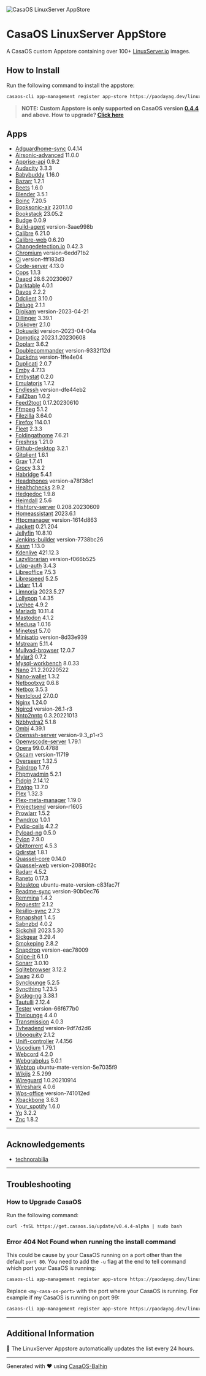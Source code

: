 
![CasaOS LinuxServer AppStore](https://raw.githubusercontent.com/WisdomSky/CasaOS-LinuxServer-AppStore/main/banner.png)

# CasaOS LinuxServer AppStore

A CasaOS custom Appstore containing over 100+ [LinuxServer.io](https://www.linuxserver.io/) images.



## How to Install

Run the following command to install the appstore:
```bash
casaos-cli app-management register app-store https://paodayag.dev/linuxserver-appstore.zip
```

> **NOTE: Custom Appstore is only supported on CasaOS version [0.4.4](https://blog.casaos.io/blog/23.html) and above. How to upgrade? [Click here](#how-to-upgrade-casaos)**




## Apps

* [Adguardhome-sync](https://github.com/WisdomSky/CasaOS-LinuxServer-AppStore/tree/main/Apps/Adguardhome-sync) 0.4.14
* [Airsonic-advanced](https://github.com/WisdomSky/CasaOS-LinuxServer-AppStore/tree/main/Apps/Airsonic-advanced) 11.0.0
* [Apprise-api](https://github.com/WisdomSky/CasaOS-LinuxServer-AppStore/tree/main/Apps/Apprise-api) 0.9.2
* [Audacity](https://github.com/WisdomSky/CasaOS-LinuxServer-AppStore/tree/main/Apps/Audacity) 3.3.3
* [Babybuddy](https://github.com/WisdomSky/CasaOS-LinuxServer-AppStore/tree/main/Apps/Babybuddy) 1.16.0
* [Bazarr](https://github.com/WisdomSky/CasaOS-LinuxServer-AppStore/tree/main/Apps/Bazarr) 1.2.1
* [Beets](https://github.com/WisdomSky/CasaOS-LinuxServer-AppStore/tree/main/Apps/Beets) 1.6.0
* [Blender](https://github.com/WisdomSky/CasaOS-LinuxServer-AppStore/tree/main/Apps/Blender) 3.5.1
* [Boinc](https://github.com/WisdomSky/CasaOS-LinuxServer-AppStore/tree/main/Apps/Boinc) 7.20.5
* [Booksonic-air](https://github.com/WisdomSky/CasaOS-LinuxServer-AppStore/tree/main/Apps/Booksonic-air) 2201.1.0
* [Bookstack](https://github.com/WisdomSky/CasaOS-LinuxServer-AppStore/tree/main/Apps/Bookstack) 23.05.2
* [Budge](https://github.com/WisdomSky/CasaOS-LinuxServer-AppStore/tree/main/Apps/Budge) 0.0.9
* [Build-agent](https://github.com/WisdomSky/CasaOS-LinuxServer-AppStore/tree/main/Apps/Build-agent) version-3aae998b
* [Calibre](https://github.com/WisdomSky/CasaOS-LinuxServer-AppStore/tree/main/Apps/Calibre) 6.21.0
* [Calibre-web](https://github.com/WisdomSky/CasaOS-LinuxServer-AppStore/tree/main/Apps/Calibre-web) 0.6.20
* [Changedetection.io](https://github.com/WisdomSky/CasaOS-LinuxServer-AppStore/tree/main/Apps/Changedetection.io) 0.42.3
* [Chromium](https://github.com/WisdomSky/CasaOS-LinuxServer-AppStore/tree/main/Apps/Chromium) version-6edd71b2
* [Ci](https://github.com/WisdomSky/CasaOS-LinuxServer-AppStore/tree/main/Apps/Ci) version-fff183d3
* [Code-server](https://github.com/WisdomSky/CasaOS-LinuxServer-AppStore/tree/main/Apps/Code-server) 4.13.0
* [Cops](https://github.com/WisdomSky/CasaOS-LinuxServer-AppStore/tree/main/Apps/Cops) 1.1.3
* [Daapd](https://github.com/WisdomSky/CasaOS-LinuxServer-AppStore/tree/main/Apps/Daapd) 28.6.20230607
* [Darktable](https://github.com/WisdomSky/CasaOS-LinuxServer-AppStore/tree/main/Apps/Darktable) 4.0.1
* [Davos](https://github.com/WisdomSky/CasaOS-LinuxServer-AppStore/tree/main/Apps/Davos) 2.2.2
* [Ddclient](https://github.com/WisdomSky/CasaOS-LinuxServer-AppStore/tree/main/Apps/Ddclient) 3.10.0
* [Deluge](https://github.com/WisdomSky/CasaOS-LinuxServer-AppStore/tree/main/Apps/Deluge) 2.1.1
* [Digikam](https://github.com/WisdomSky/CasaOS-LinuxServer-AppStore/tree/main/Apps/Digikam) version-2023-04-21
* [Dillinger](https://github.com/WisdomSky/CasaOS-LinuxServer-AppStore/tree/main/Apps/Dillinger) 3.39.1
* [Diskover](https://github.com/WisdomSky/CasaOS-LinuxServer-AppStore/tree/main/Apps/Diskover) 2.1.0
* [Dokuwiki](https://github.com/WisdomSky/CasaOS-LinuxServer-AppStore/tree/main/Apps/Dokuwiki) version-2023-04-04a
* [Domoticz](https://github.com/WisdomSky/CasaOS-LinuxServer-AppStore/tree/main/Apps/Domoticz) 2023.1.20230608
* [Doplarr](https://github.com/WisdomSky/CasaOS-LinuxServer-AppStore/tree/main/Apps/Doplarr) 3.6.2
* [Doublecommander](https://github.com/WisdomSky/CasaOS-LinuxServer-AppStore/tree/main/Apps/Doublecommander) version-9332f12d
* [Duckdns](https://github.com/WisdomSky/CasaOS-LinuxServer-AppStore/tree/main/Apps/Duckdns) version-1ffe4e04
* [Duplicati](https://github.com/WisdomSky/CasaOS-LinuxServer-AppStore/tree/main/Apps/Duplicati) 2.0.7
* [Emby](https://github.com/WisdomSky/CasaOS-LinuxServer-AppStore/tree/main/Apps/Emby) 4.7.13
* [Embystat](https://github.com/WisdomSky/CasaOS-LinuxServer-AppStore/tree/main/Apps/Embystat) 0.2.0
* [Emulatorjs](https://github.com/WisdomSky/CasaOS-LinuxServer-AppStore/tree/main/Apps/Emulatorjs) 1.7.2
* [Endlessh](https://github.com/WisdomSky/CasaOS-LinuxServer-AppStore/tree/main/Apps/Endlessh) version-dfe44eb2
* [Fail2ban](https://github.com/WisdomSky/CasaOS-LinuxServer-AppStore/tree/main/Apps/Fail2ban) 1.0.2
* [Feed2toot](https://github.com/WisdomSky/CasaOS-LinuxServer-AppStore/tree/main/Apps/Feed2toot) 0.17.20230610
* [Ffmpeg](https://github.com/WisdomSky/CasaOS-LinuxServer-AppStore/tree/main/Apps/Ffmpeg) 5.1.2
* [Filezilla](https://github.com/WisdomSky/CasaOS-LinuxServer-AppStore/tree/main/Apps/Filezilla) 3.64.0
* [Firefox](https://github.com/WisdomSky/CasaOS-LinuxServer-AppStore/tree/main/Apps/Firefox) 114.0.1
* [Fleet](https://github.com/WisdomSky/CasaOS-LinuxServer-AppStore/tree/main/Apps/Fleet) 2.3.3
* [Foldingathome](https://github.com/WisdomSky/CasaOS-LinuxServer-AppStore/tree/main/Apps/Foldingathome) 7.6.21
* [Freshrss](https://github.com/WisdomSky/CasaOS-LinuxServer-AppStore/tree/main/Apps/Freshrss) 1.21.0
* [Github-desktop](https://github.com/WisdomSky/CasaOS-LinuxServer-AppStore/tree/main/Apps/Github-desktop) 3.2.1
* [Gitqlient](https://github.com/WisdomSky/CasaOS-LinuxServer-AppStore/tree/main/Apps/Gitqlient) 1.6.1
* [Grav](https://github.com/WisdomSky/CasaOS-LinuxServer-AppStore/tree/main/Apps/Grav) 1.7.41
* [Grocy](https://github.com/WisdomSky/CasaOS-LinuxServer-AppStore/tree/main/Apps/Grocy) 3.3.2
* [Habridge](https://github.com/WisdomSky/CasaOS-LinuxServer-AppStore/tree/main/Apps/Habridge) 5.4.1
* [Headphones](https://github.com/WisdomSky/CasaOS-LinuxServer-AppStore/tree/main/Apps/Headphones) version-a78f38c1
* [Healthchecks](https://github.com/WisdomSky/CasaOS-LinuxServer-AppStore/tree/main/Apps/Healthchecks) 2.9.2
* [Hedgedoc](https://github.com/WisdomSky/CasaOS-LinuxServer-AppStore/tree/main/Apps/Hedgedoc) 1.9.8
* [Heimdall](https://github.com/WisdomSky/CasaOS-LinuxServer-AppStore/tree/main/Apps/Heimdall) 2.5.6
* [Hishtory-server](https://github.com/WisdomSky/CasaOS-LinuxServer-AppStore/tree/main/Apps/Hishtory-server) 0.208.20230609
* [Homeassistant](https://github.com/WisdomSky/CasaOS-LinuxServer-AppStore/tree/main/Apps/Homeassistant) 2023.6.1
* [Htpcmanager](https://github.com/WisdomSky/CasaOS-LinuxServer-AppStore/tree/main/Apps/Htpcmanager) version-1614d863
* [Jackett](https://github.com/WisdomSky/CasaOS-LinuxServer-AppStore/tree/main/Apps/Jackett) 0.21.204
* [Jellyfin](https://github.com/WisdomSky/CasaOS-LinuxServer-AppStore/tree/main/Apps/Jellyfin) 10.8.10
* [Jenkins-builder](https://github.com/WisdomSky/CasaOS-LinuxServer-AppStore/tree/main/Apps/Jenkins-builder) version-7738bc26
* [Kasm](https://github.com/WisdomSky/CasaOS-LinuxServer-AppStore/tree/main/Apps/Kasm) 1.13.0
* [Kdenlive](https://github.com/WisdomSky/CasaOS-LinuxServer-AppStore/tree/main/Apps/Kdenlive) 421.12.3
* [Lazylibrarian](https://github.com/WisdomSky/CasaOS-LinuxServer-AppStore/tree/main/Apps/Lazylibrarian) version-f066b525
* [Ldap-auth](https://github.com/WisdomSky/CasaOS-LinuxServer-AppStore/tree/main/Apps/Ldap-auth) 3.4.3
* [Libreoffice](https://github.com/WisdomSky/CasaOS-LinuxServer-AppStore/tree/main/Apps/Libreoffice) 7.5.3
* [Librespeed](https://github.com/WisdomSky/CasaOS-LinuxServer-AppStore/tree/main/Apps/Librespeed) 5.2.5
* [Lidarr](https://github.com/WisdomSky/CasaOS-LinuxServer-AppStore/tree/main/Apps/Lidarr) 1.1.4
* [Limnoria](https://github.com/WisdomSky/CasaOS-LinuxServer-AppStore/tree/main/Apps/Limnoria) 2023.5.27
* [Lollypop](https://github.com/WisdomSky/CasaOS-LinuxServer-AppStore/tree/main/Apps/Lollypop) 1.4.35
* [Lychee](https://github.com/WisdomSky/CasaOS-LinuxServer-AppStore/tree/main/Apps/Lychee) 4.9.2
* [Mariadb](https://github.com/WisdomSky/CasaOS-LinuxServer-AppStore/tree/main/Apps/Mariadb) 10.11.4
* [Mastodon](https://github.com/WisdomSky/CasaOS-LinuxServer-AppStore/tree/main/Apps/Mastodon) 4.1.2
* [Medusa](https://github.com/WisdomSky/CasaOS-LinuxServer-AppStore/tree/main/Apps/Medusa) 1.0.16
* [Minetest](https://github.com/WisdomSky/CasaOS-LinuxServer-AppStore/tree/main/Apps/Minetest) 5.7.0
* [Minisatip](https://github.com/WisdomSky/CasaOS-LinuxServer-AppStore/tree/main/Apps/Minisatip) version-8d33e939
* [Mstream](https://github.com/WisdomSky/CasaOS-LinuxServer-AppStore/tree/main/Apps/Mstream) 5.11.4
* [Mullvad-browser](https://github.com/WisdomSky/CasaOS-LinuxServer-AppStore/tree/main/Apps/Mullvad-browser) 12.0.7
* [Mylar3](https://github.com/WisdomSky/CasaOS-LinuxServer-AppStore/tree/main/Apps/Mylar3) 0.7.2
* [Mysql-workbench](https://github.com/WisdomSky/CasaOS-LinuxServer-AppStore/tree/main/Apps/Mysql-workbench) 8.0.33
* [Nano](https://github.com/WisdomSky/CasaOS-LinuxServer-AppStore/tree/main/Apps/Nano) 21.2.20220522
* [Nano-wallet](https://github.com/WisdomSky/CasaOS-LinuxServer-AppStore/tree/main/Apps/Nano-wallet) 1.3.2
* [Netbootxyz](https://github.com/WisdomSky/CasaOS-LinuxServer-AppStore/tree/main/Apps/Netbootxyz) 0.6.8
* [Netbox](https://github.com/WisdomSky/CasaOS-LinuxServer-AppStore/tree/main/Apps/Netbox) 3.5.3
* [Nextcloud](https://github.com/WisdomSky/CasaOS-LinuxServer-AppStore/tree/main/Apps/Nextcloud) 27.0.0
* [Nginx](https://github.com/WisdomSky/CasaOS-LinuxServer-AppStore/tree/main/Apps/Nginx) 1.24.0
* [Ngircd](https://github.com/WisdomSky/CasaOS-LinuxServer-AppStore/tree/main/Apps/Ngircd) version-26.1-r3
* [Nntp2nntp](https://github.com/WisdomSky/CasaOS-LinuxServer-AppStore/tree/main/Apps/Nntp2nntp) 0.3.20221013
* [Nzbhydra2](https://github.com/WisdomSky/CasaOS-LinuxServer-AppStore/tree/main/Apps/Nzbhydra2) 5.1.8
* [Ombi](https://github.com/WisdomSky/CasaOS-LinuxServer-AppStore/tree/main/Apps/Ombi) 4.39.1
* [Openssh-server](https://github.com/WisdomSky/CasaOS-LinuxServer-AppStore/tree/main/Apps/Openssh-server) version-9.3_p1-r3
* [Openvscode-server](https://github.com/WisdomSky/CasaOS-LinuxServer-AppStore/tree/main/Apps/Openvscode-server) 1.79.1
* [Opera](https://github.com/WisdomSky/CasaOS-LinuxServer-AppStore/tree/main/Apps/Opera) 99.0.4788
* [Oscam](https://github.com/WisdomSky/CasaOS-LinuxServer-AppStore/tree/main/Apps/Oscam) version-11719
* [Overseerr](https://github.com/WisdomSky/CasaOS-LinuxServer-AppStore/tree/main/Apps/Overseerr) 1.32.5
* [Pairdrop](https://github.com/WisdomSky/CasaOS-LinuxServer-AppStore/tree/main/Apps/Pairdrop) 1.7.6
* [Phpmyadmin](https://github.com/WisdomSky/CasaOS-LinuxServer-AppStore/tree/main/Apps/Phpmyadmin) 5.2.1
* [Pidgin](https://github.com/WisdomSky/CasaOS-LinuxServer-AppStore/tree/main/Apps/Pidgin) 2.14.12
* [Piwigo](https://github.com/WisdomSky/CasaOS-LinuxServer-AppStore/tree/main/Apps/Piwigo) 13.7.0
* [Plex](https://github.com/WisdomSky/CasaOS-LinuxServer-AppStore/tree/main/Apps/Plex) 1.32.3
* [Plex-meta-manager](https://github.com/WisdomSky/CasaOS-LinuxServer-AppStore/tree/main/Apps/Plex-meta-manager) 1.19.0
* [Projectsend](https://github.com/WisdomSky/CasaOS-LinuxServer-AppStore/tree/main/Apps/Projectsend) version-r1605
* [Prowlarr](https://github.com/WisdomSky/CasaOS-LinuxServer-AppStore/tree/main/Apps/Prowlarr) 1.5.2
* [Pwndrop](https://github.com/WisdomSky/CasaOS-LinuxServer-AppStore/tree/main/Apps/Pwndrop) 1.0.1
* [Pydio-cells](https://github.com/WisdomSky/CasaOS-LinuxServer-AppStore/tree/main/Apps/Pydio-cells) 4.2.2
* [Pyload-ng](https://github.com/WisdomSky/CasaOS-LinuxServer-AppStore/tree/main/Apps/Pyload-ng) 0.5.0
* [Pylon](https://github.com/WisdomSky/CasaOS-LinuxServer-AppStore/tree/main/Apps/Pylon) 2.9.0
* [Qbittorrent](https://github.com/WisdomSky/CasaOS-LinuxServer-AppStore/tree/main/Apps/Qbittorrent) 4.5.3
* [Qdirstat](https://github.com/WisdomSky/CasaOS-LinuxServer-AppStore/tree/main/Apps/Qdirstat) 1.8.1
* [Quassel-core](https://github.com/WisdomSky/CasaOS-LinuxServer-AppStore/tree/main/Apps/Quassel-core) 0.14.0
* [Quassel-web](https://github.com/WisdomSky/CasaOS-LinuxServer-AppStore/tree/main/Apps/Quassel-web) version-20880f2c
* [Radarr](https://github.com/WisdomSky/CasaOS-LinuxServer-AppStore/tree/main/Apps/Radarr) 4.5.2
* [Raneto](https://github.com/WisdomSky/CasaOS-LinuxServer-AppStore/tree/main/Apps/Raneto) 0.17.3
* [Rdesktop](https://github.com/WisdomSky/CasaOS-LinuxServer-AppStore/tree/main/Apps/Rdesktop) ubuntu-mate-version-c83fac7f
* [Readme-sync](https://github.com/WisdomSky/CasaOS-LinuxServer-AppStore/tree/main/Apps/Readme-sync) version-90b0ec76
* [Remmina](https://github.com/WisdomSky/CasaOS-LinuxServer-AppStore/tree/main/Apps/Remmina) 1.4.2
* [Requestrr](https://github.com/WisdomSky/CasaOS-LinuxServer-AppStore/tree/main/Apps/Requestrr) 2.1.2
* [Resilio-sync](https://github.com/WisdomSky/CasaOS-LinuxServer-AppStore/tree/main/Apps/Resilio-sync) 2.7.3
* [Rsnapshot](https://github.com/WisdomSky/CasaOS-LinuxServer-AppStore/tree/main/Apps/Rsnapshot) 1.4.5
* [Sabnzbd](https://github.com/WisdomSky/CasaOS-LinuxServer-AppStore/tree/main/Apps/Sabnzbd) 4.0.2
* [Sickchill](https://github.com/WisdomSky/CasaOS-LinuxServer-AppStore/tree/main/Apps/Sickchill) 2023.5.30
* [Sickgear](https://github.com/WisdomSky/CasaOS-LinuxServer-AppStore/tree/main/Apps/Sickgear) 3.29.4
* [Smokeping](https://github.com/WisdomSky/CasaOS-LinuxServer-AppStore/tree/main/Apps/Smokeping) 2.8.2
* [Snapdrop](https://github.com/WisdomSky/CasaOS-LinuxServer-AppStore/tree/main/Apps/Snapdrop) version-eac78009
* [Snipe-it](https://github.com/WisdomSky/CasaOS-LinuxServer-AppStore/tree/main/Apps/Snipe-it) 6.1.0
* [Sonarr](https://github.com/WisdomSky/CasaOS-LinuxServer-AppStore/tree/main/Apps/Sonarr) 3.0.10
* [Sqlitebrowser](https://github.com/WisdomSky/CasaOS-LinuxServer-AppStore/tree/main/Apps/Sqlitebrowser) 3.12.2
* [Swag](https://github.com/WisdomSky/CasaOS-LinuxServer-AppStore/tree/main/Apps/Swag) 2.6.0
* [Synclounge](https://github.com/WisdomSky/CasaOS-LinuxServer-AppStore/tree/main/Apps/Synclounge) 5.2.5
* [Syncthing](https://github.com/WisdomSky/CasaOS-LinuxServer-AppStore/tree/main/Apps/Syncthing) 1.23.5
* [Syslog-ng](https://github.com/WisdomSky/CasaOS-LinuxServer-AppStore/tree/main/Apps/Syslog-ng) 3.38.1
* [Tautulli](https://github.com/WisdomSky/CasaOS-LinuxServer-AppStore/tree/main/Apps/Tautulli) 2.12.4
* [Tester](https://github.com/WisdomSky/CasaOS-LinuxServer-AppStore/tree/main/Apps/Tester) version-66f677b0
* [Thelounge](https://github.com/WisdomSky/CasaOS-LinuxServer-AppStore/tree/main/Apps/Thelounge) 4.4.0
* [Transmission](https://github.com/WisdomSky/CasaOS-LinuxServer-AppStore/tree/main/Apps/Transmission) 4.0.3
* [Tvheadend](https://github.com/WisdomSky/CasaOS-LinuxServer-AppStore/tree/main/Apps/Tvheadend) version-9df7d2d6
* [Ubooquity](https://github.com/WisdomSky/CasaOS-LinuxServer-AppStore/tree/main/Apps/Ubooquity) 2.1.2
* [Unifi-controller](https://github.com/WisdomSky/CasaOS-LinuxServer-AppStore/tree/main/Apps/Unifi-controller) 7.4.156
* [Vscodium](https://github.com/WisdomSky/CasaOS-LinuxServer-AppStore/tree/main/Apps/Vscodium) 1.79.1
* [Webcord](https://github.com/WisdomSky/CasaOS-LinuxServer-AppStore/tree/main/Apps/Webcord) 4.2.0
* [Webgrabplus](https://github.com/WisdomSky/CasaOS-LinuxServer-AppStore/tree/main/Apps/Webgrabplus) 5.0.1
* [Webtop](https://github.com/WisdomSky/CasaOS-LinuxServer-AppStore/tree/main/Apps/Webtop) ubuntu-mate-version-5e7035f9
* [Wikijs](https://github.com/WisdomSky/CasaOS-LinuxServer-AppStore/tree/main/Apps/Wikijs) 2.5.299
* [Wireguard](https://github.com/WisdomSky/CasaOS-LinuxServer-AppStore/tree/main/Apps/Wireguard) 1.0.20210914
* [Wireshark](https://github.com/WisdomSky/CasaOS-LinuxServer-AppStore/tree/main/Apps/Wireshark) 4.0.6
* [Wps-office](https://github.com/WisdomSky/CasaOS-LinuxServer-AppStore/tree/main/Apps/Wps-office) version-741012ed
* [Xbackbone](https://github.com/WisdomSky/CasaOS-LinuxServer-AppStore/tree/main/Apps/Xbackbone) 3.6.3
* [Your_spotify](https://github.com/WisdomSky/CasaOS-LinuxServer-AppStore/tree/main/Apps/Your_spotify) 1.6.0
* [Yq](https://github.com/WisdomSky/CasaOS-LinuxServer-AppStore/tree/main/Apps/Yq) 3.2.2
* [Znc](https://github.com/WisdomSky/CasaOS-LinuxServer-AppStore/tree/main/Apps/Znc) 1.8.2


---

## Acknowledgements
* [technorabilia](https://github.com/technorabilia/portainer-templates/)

---

## Troubleshooting

### How to Upgrade CasaOS

Run the following command:

    curl -fsSL https://get.casaos.io/update/v0.4.4-alpha | sudo bash


### Error 404 Not Found when running the install command

This could be cause by your CasaOS running on a port other than the default `port 80`. You need to add the `-u` flag at the end to tell command which port your CasaOS is running:

```bash
casaos-cli app-management register app-store https://paodayag.dev/linuxserver-appstore.zip -u "localhost:<my-casa-os-port>"
```

Replace `<my-casa-os-port>` with the port where your CasaOS is running. For example if my CasaOS is running on port 99:

```bash
casaos-cli app-management register app-store https://paodayag.dev/linuxserver-appstore.zip -u "localhost:99"
```

---

## Additional Information

📝 The LinuxServer Appstore automatically updates the list every 24 hours.  

---

Generated with ❤️ using [CasaOS-Balhin](https://github.com/WisdomSky/CasaOS-Balhin/tree/linuxserver)